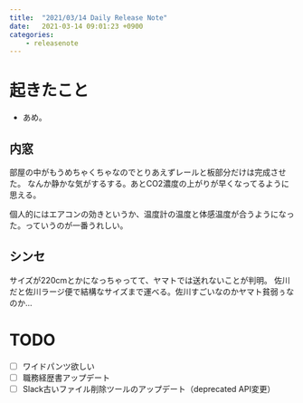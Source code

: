```yaml
---
title:  "2021/03/14 Daily Release Note"
date:   2021-03-14 09:01:23 +0900
categories:
	- releasenote
---
```

# 起きたこと

* あめ。

## 内窓

部屋の中がもうめちゃくちゃなのでとりあえずレールと板部分だけは完成させた。
なんか静かな気がするする。あとCO2濃度の上がりが早くなってるように思える。

個人的にはエアコンの効きというか、温度計の温度と体感温度が合うようになった。っていうのが一番うれしい。

## シンセ

サイズが220cmとかになっちゃってて、ヤマトでは送れないことが判明。
佐川だと佐川ラージ便で結構なサイズまで運べる。佐川すごいなのかヤマト貧弱ぅなのか…

# TODO 

- [ ] ワイドパンツ欲しい
- [ ] 職務経歴書アップデート
- [ ] Slack古いファイル削除ツールのアップデート（deprecated API変更）